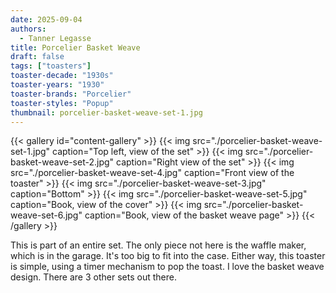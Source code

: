 ```yaml
---
date: 2025-09-04
authors:
  - Tanner Legasse
title: Porcelier Basket Weave
draft: false
tags: ["toasters"]
toaster-decade: "1930s"
toaster-years: "1930"
toaster-brands: "Porcelier"
toaster-styles: "Popup"
thumbnail: porcelier-basket-weave-set-1.jpg
---
```

{{< gallery id="content-gallery" >}}
  {{< img src="./porcelier-basket-weave-set-1.jpg" caption="Top left, view of the set" >}}
  {{< img src="./porcelier-basket-weave-set-2.jpg" caption="Right view of the set" >}}
  {{< img src="./porcelier-basket-weave-set-4.jpg" caption="Front view of the toaster" >}}
  {{< img src="./porcelier-basket-weave-set-3.jpg" caption="Bottom" >}}
  {{< img src="./porcelier-basket-weave-set-5.jpg" caption="Book, view of the cover" >}}
  {{< img src="./porcelier-basket-weave-set-6.jpg" caption="Book, view of the basket weave page" >}}
{{< /gallery >}}

This is part of an entire set. The only piece not here is the waffle maker, which is in the garage. It's too big to fit into the case. Either way, this toaster is simple, using a timer mechanism to pop the toast. I love the basket weave design. There are 3 other sets out there.
